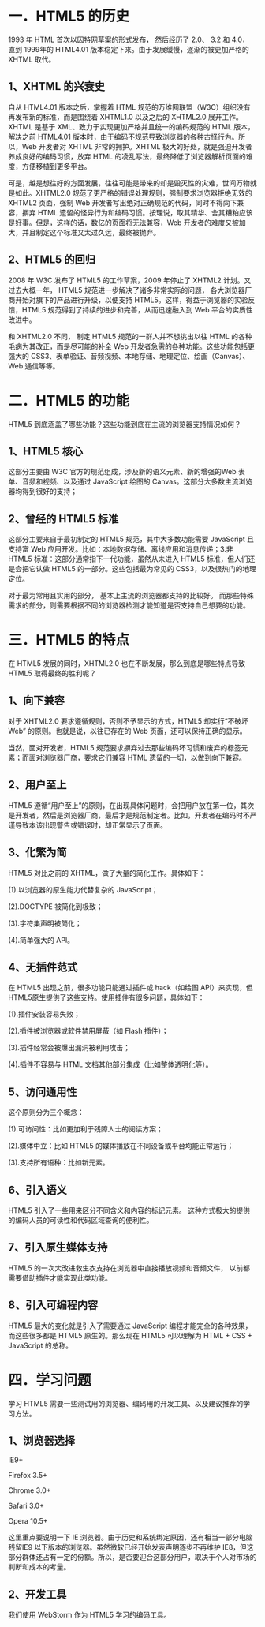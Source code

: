 # 一．HTML5 的历史

1993 年 HTML 首次以因特网草案的形式发布， 然后经历了 2.0、 3.2 和 4.0， 直到 1999年的 HTML4.01 版本稳定下来。由于发展缓慢，逐渐的被更加严格的 XHTML 取代。

## 1、XHTML 的兴衰史

自从 HTML4.01 版本之后，掌握着 HTML 规范的万维网联盟（W3C）组织没有再发布新的标准，而是围绕着 XHTML1.0 以及之后的 XHTML2.0 展开工作。XHTML 是基于 XML、致力于实现更加严格并且统一的编码规范的 HTML 版本，解决之前 HTML4.01 版本时，由于编码不规范导致浏览器的各种古怪行为。所以，Web 开发者对 XHTML 非常的拥护。XHTML 极大的好处，就是强迫开发者养成良好的编码习惯，放弃 HTML 的凌乱写法，最终降低了浏览器解析页面的难度，方便移植到更多平台。

可是，越是想往好的方面发展，往往可能是带来的却是毁灭性的灾难，世间万物就是如此。XHTML2.0 规范了更严格的错误处理规则，强制要求浏览器拒绝无效的 XHTML2 页面，强制 Web 开发者写出绝对正确规范的代码，同时不得向下兼容，摒弃 HTML 遗留的怪异行为和编码习惯。按理说，取其精华、舍其糟粕应该是好事。但是，这样的话，数亿的页面将无法兼容，Web 开发者的难度又被加大，并且制定这个标准又太过久远，最终被抛弃。

## 2、HTML5 的回归

2008 年 W3C 发布了 HTML5 的工作草案，2009 年停止了 XHTML2 计划。又过去大概一年， HTML5 规范进一步解决了诸多非常实际的问题， 各大浏览器厂商开始对旗下的产品进行升级，以便支持 HTML5。这样，得益于浏览器的实验反馈，HTML5 规范得到了持续的进步和完善，从而迅速融入到 Web 平台的实质性改进中。

和 XHTML2.0 不同， 制定 HTML5 规范的一群人并不想挑出以往 HTML 的各种毛病为其改正，而是尽可能的补全 Web 开发者急需的各种功能。这些功能包括更强大的 CSS3、表单验证、音频视频、本地存储、地理定位、绘画（Canvas）、Web 通信等等。

# 二．HTML5 的功能

HTML5 到底涵盖了哪些功能？这些功能到底在主流的浏览器支持情况如何？

## 1、HTML5 核心

这部分主要由 W3C 官方的规范组成，涉及新的语义元素、新的增强的Web 表单、音频和视频、以及通过 JavaScript 绘图的 Canvas。这部分大多数主流浏览器均得到很好的支持；

## 2、曾经的 HTML5 标准

这部分主要来自于最初制定的 HTML5 规范，其中大多数功能需要 JavaScript 且支持富 Web 应用开发。比如：本地数据存储、离线应用和消息传递；3.非 HTML5 标准：这部分通常指下一代功能，虽然从未进入 HTML5 标准，但人们还是会把它认做 HTML5 的一部分。这些包括最为常见的 CSS3，以及很热门的地理定位。

对于最为常用且实用的部分， 基本上主流的浏览器都支持的比较好。 而那些特殊需求的部分，则需要根据不同的浏览器检测才能知道是否支持自己想要的功能。

# 三．HTML5 的特点

在 HTML5 发展的同时，XHTML2.0 也在不断发展，那么到底是哪些特点导致 HTML5 取得最终的胜利呢？

## 1、向下兼容

对于 XHTML2.0 要求遵循规则，否则不予显示的方式，HTML5 却实行“不破坏 Web” 的原则。也就是说，以往已存在的 Web 页面，还可以保持正确的显示。

当然，面对开发者，HTML5 规范要求摒弃过去那些编码坏习惯和废弃的标签元素；而面对浏览器厂商，要求它们兼容 HTML 遗留的一切，以做到向下兼容。

## 2、用户至上

HTML5 遵循“用户至上”的原则，在出现具体问题时，会把用户放在第一位，其次是开发者，然后是浏览器厂商，最后才是规范制定者。比如，开发者在编码时不严谨导致本该出现警告或错误时，却正常显示了页面。

## 3、化繁为简

HTML5 对比之前的 XHTML，做了大量的简化工作。具体如下：

(1).以浏览器的原生能力代替复杂的 JavaScript；

(2).DOCTYPE 被简化到极致；

(3).字符集声明被简化；

(4).简单强大的 API。

## 4、无插件范式

在 HTML5 出现之前，很多功能只能通过插件或 hack（如绘图 API）来实现，但 HTML5原生提供了这些支持。使用插件有很多问题，具体如下：

(1).插件安装容易失败；

(2).插件被浏览器或软件禁用屏蔽（如 Flash 插件）；

(3).插件经常会被爆出漏洞被利用攻击；

(4).插件不容易与 HTML 文档其他部分集成（比如整体透明化等）。

## 5、访问通用性

这个原则分为三个概念：

(1).可访问性：比如更加利于残障人士的阅读方案；

(2).媒体中立：比如 HTML5 的媒体播放在不同设备或平台均能正常运行；

(3).支持所有语种：比如新元素<ruby>。

## 6、引入语义

HTML5 引入了一些用来区分不同含义和内容的标记元素。 这种方式极大的提供的编码人员的可读性和代码区域查询的便利性。

## 7、引入原生媒体支持

HTML5 的一次大改进救生衣支持在浏览器中直接播放视频和音频文件， 以前都需要借助插件才能实现此类功能。

## 8、引入可编程内容

HTML5 最大的变化就是引入了需要通过 JavaScript 编程才能完全的各种效果， 而这些很多都是 HTML5 原生的。那么现在 HTML5 可以理解为 HTML + CSS + JavaScript 的总称。

# 四．学习问题

学习 HTML5 需要一些测试用的浏览器、编码用的开发工具、以及建议推荐的学习方法。

## 1、浏览器选择

IE9+

Firefox 3.5+

Chrome 3.0+

Safari 3.0+

Opera 10.5+

这里重点要说明一下 IE 浏览器。由于历史和系统绑定原因，还有相当一部分电脑残留IE9 以下版本的浏览器。虽然微软已经开始发表声明逐步不再维护 IE8，但这部分群体还占有一定的份额。所以，是否要迎合这部分用户，取决于个人对市场的判断和成本的考量。

## 2、开发工具

我们使用 WebStorm 作为 HTML5 学习的编码工具。